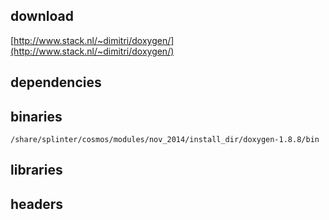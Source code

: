 ## download

[http://www.stack.nl/~dimitri/doxygen/](http://www.stack.nl/~dimitri/doxygen/)

## dependencies

## binaries

	/share/splinter/cosmos/modules/nov_2014/install_dir/doxygen-1.8.8/bin

## libraries


## headers

